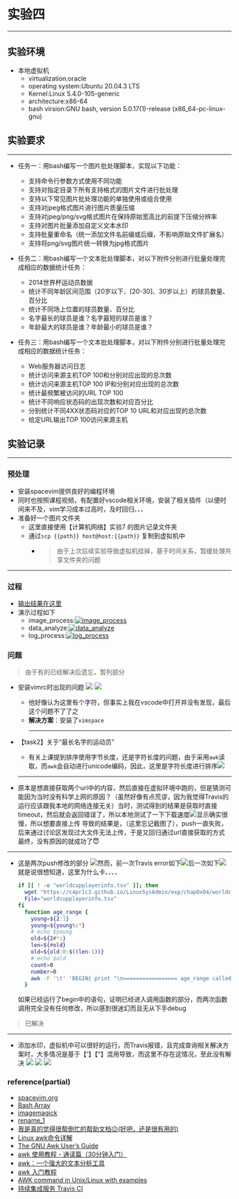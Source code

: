 # 实验四
---
## 实验环境
- 本地虚拟机
  - virtualization:oracle
  - operating system:Ubuntu 20.04.3 LTS
  - Kernel:Linux 5.4.0-105-generic
  - architecture:x86-64
  - bash virsion:GNU bash, version 5.0.17(1)-release (x86_64-pc-linux-gnu)

<!-- aliyun 云起实验室
virtualization:kvm
operating system:CentOS Linux 7
Kernel:inux 3.10.0-1062.18.1.el7.
Architecture: x86-64 -->

## 实验要求
---
- 任务一：用bash编写一个图片批处理脚本，实现以下功能：
  - 支持命令行参数方式使用不同功能
  - 支持对指定目录下所有支持格式的图片文件进行批处理
  - 支持以下常见图片批处理功能的单独使用或组合使用
  - 支持对jpeg格式图片进行图片质量压缩
  - 支持对jpeg/png/svg格式图片在保持原始宽高比的前提下压缩分辨率
  - 支持对图片批量添加自定义文本水印
  - 支持批量重命名（统一添加文件名前缀或后缀，不影响原始文件扩展名）
  - 支持将png/svg图片统一转换为jpg格式图片

- 任务二：用bash编写一个文本批处理脚本，对以下附件分别进行批量处理完成相应的数据统计任务：
  - 2014世界杯运动员数据
  - 统计不同年龄区间范围（20岁以下、[20-30]、30岁以上）的球员数量、百分比
  - 统计不同场上位置的球员数量、百分比
  - 名字最长的球员是谁？名字最短的球员是谁？
  - 年龄最大的球员是谁？年龄最小的球员是谁？
- 任务三：用bash编写一个文本批处理脚本，对以下附件分别进行批量处理完成相应的数据统计任务：
  - Web服务器访问日志
  - 统计访问来源主机TOP 100和分别对应出现的总次数
  - 统计访问来源主机TOP 100 IP和分别对应出现的总次数
  - 统计最频繁被访问的URL TOP 100
  - 统计不同响应状态码的出现次数和对应百分比
  - 分别统计不同4XX状态码对应的TOP 10 URL和对应出现的总次数
  - 给定URL输出TOP 100访问来源主机

## 实验记录
<hr>

### 预处理
- 安装spacevim提供良好的编程环境
- 同时也按照课程视频，有配置好vscode相关环境，安装了相关插件（以便时间来不及，vim学习成本过高时，及时回归、、、
- 准备好一个图片文件夹
  - 这里直接使用【计算机网络】实验7 的图片记录文件夹
  - 通过`scp {{path}} host@host:{{path}}` 复制到虚拟机中
    - > 由于上次后续实验导致虚拟机挂掉，基于时间关系，暂缓处理共享文件夹的问题

---
### 过程
- [输出结果在这里](./output.md)
- 演示过程如下
  - image_process:[![image_process](https://asciinema.org/a/ZYrSMNFC01kYSYHwFDHHEbe10.svg)](https://asciinema.org/a/ZYrSMNFC01kYSYHwFDHHEbe10) 
  - data_analyze:[![data_analyze](https://asciinema.org/a/buPTzhceCDZJTB8FzldTKEIgm.svg)](https://asciinema.org/a/buPTzhceCDZJTB8FzldTKEIgm)
  - log_process:[![log_process](https://asciinema.org/a/aQdzaTPKch5KVaXcz3F55rQTf.svg)](https://asciinema.org/a/aQdzaTPKch5KVaXcz3F55rQTf)


### 问题
> 由于有的已经解决后遗忘，暂列部分

- 安装vimrc时出现的问题
  ![](img/fail_to_install_vimrc.png)
  ![](img/fail_to_install_vimrc2.png)
  - 他好像认为这里有个字符，但事实上我在vscode中打开并没有发现，最后这个问题不了了之
  - **解决方案**：安装了`vimspace`
    <hr>

- 【task2】关于“最长名字的运动员”
  - 有关上课提到排序使用字节长度，还是字符长度的问题，由于采用`awk`读取，而`awk`会自动进行unicode编码，因此，这里是字符长度进行排序![](img/auto-unicode.png)

  <hr>

- 原本是想直接获取两个url中的内容，然后直接在虚拟环境中跑的，但是猜测可能因为当时没有科学上网的原因？（虽然好像有点荒谬，因为我觉得Travis的运行应该跟我本地的网络连接无关）当时，测试得到的结果是获取时直接timeout，然后就会返回错误了，所以本地测试了一下下载速度![](img/download_slow.png)显示确实很慢，所以想要直接上传
导致的结果是，（这里忘记截图了），push一直失败，后来通过讨论区发现过大文件无法上传，于是又回归通过url直接获取的方式
最终，没有原因的就成功了😇

<hr>

- 这是两次push修改的部分
  ![](img/disaplay_changes.png)然而，前一次Travis error如下![](img/age_range-run.png)后一次如下![](img/I-just-wanna-why.png)
  就是说很想知道，这里为什么卡、、、、 
  ```bash
  if [[ ! -e "worldcupplayerinfo.tsv" ]]; then
    wget "https://c4pr1c3.github.io/LinuxSysAdmin/exp/chap0x04/worldcupplayerinfo.tsv"
    File="worldcupplayerinfo.tsv"
  fi
    function age_range {
      young=${2:1}
      young=${young%:*}
      # echo $young    
      old=${2#*:}
      len=${#old}
      old=${old:0:$((len-1))}
      # echo $old
      count=0
      number=0
      awk -F '\t' 'BEGIN{ print "\n================= age_range called ==================="; } { num++; if($6>=yo && $6<=ol)co++; } END{ printf("the number of the athletes whose age is between %d and %f is %d\n", yo,ol,co);printf("the percentage of the group is %.2f%s\n", (co/num)*100,"%" );printf("================= age_range end ===================\n\n"); }' yo=$young ol=$old co=$count num=$number "$File"
    }
  ```
  如果已经运行了begin中的语句，证明已经进入调用函数的部分，而两次函数调用完全没有任何修改，所以感到很迷幻而且无从下手debug
>已解决
<hr>

- 添加水印，虚拟机中可以很好的运行，而Travis报错，且完成查询相关解决方案时，大多情况是基于【'】【"】混用导致，而这里不存在这情况，至此没有解决
    ![](img/fail_wateramark_travis.png)
    ![](img/suceess_watermark_vbox.png)
    ![](img/watermark.png)


### reference(partial)
- [spacevim.org](https://spacevim.org/quick-start-guide/#installation)
- [Bash Array](https://www.gnu.org/software/bash/manual/html_node/Arrays.html)
- [imagemagick](https://imagemagick.org/script/download.php)
- [rename_1](https://stackoverflow.com/questions/208181/how-to-rename-with-prefix-suffix)
- [我是真的觉得很帮倒忙的帮助文档😐(好吧，还是很有用的)](https://itpcb.com/linux/c/awk.html)
- [Linux awk命令详解](http://c.biancheng.net/view/4082.html)
- [The GNU Awk User’s Guide](http://www.gnu.org/software/gawk/manual/gawk.html#String-Functions)
- [awk 使用教程 - 通读篇（30分钟入门）](https://cloud.tencent.com/developer/article/1159061)
- [awk：一个强大的文本分析工具 ](https://linux.cn/article-13177-1.html)
- [awk 入门教程](https://www.ruanyifeng.com/blog/2018/11/awk.html)
- [AWK command in Unix/Linux with examples](https://www.geeksforgeeks.org/awk-command-unixlinux-examples/)
- [持续集成服务 Travis CI](https://www.ruanyifeng.com/blog/2017/12/travis_ci_tutorial.html)